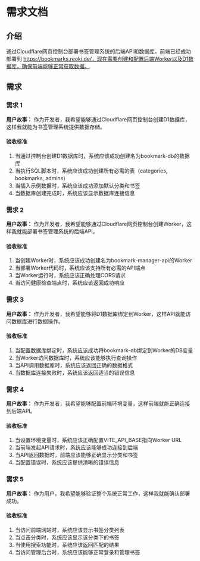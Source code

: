 # 需求文档

## 介绍

通过Cloudflare网页控制台部署书签管理系统的后端API和数据库。前端已经成功部署到 https://bookmarks.reoki.de/，现在需要创建和配置后端Worker以及D1数据库，确保前端能够正常获取数据。

## 需求

### 需求 1

**用户故事：** 作为开发者，我希望能够通过Cloudflare网页控制台创建D1数据库，这样我就能为书签管理系统提供数据存储。

#### 验收标准

1. 当通过控制台创建D1数据库时，系统应该成功创建名为bookmark-db的数据库
2. 当执行SQL脚本时，系统应该成功创建所有必需的表（categories, bookmarks, admins）
3. 当插入示例数据时，系统应该成功添加默认分类和书签
4. 当数据库创建完成时，系统应该显示数据库连接信息

### 需求 2

**用户故事：** 作为开发者，我希望能够通过Cloudflare网页控制台创建Worker，这样我就能部署书签管理系统的后端API。

#### 验收标准

1. 当创建Worker时，系统应该成功创建名为bookmark-manager-api的Worker
2. 当部署Worker代码时，系统应该支持所有必需的API端点
3. 当Worker运行时，系统应该正确处理CORS请求
4. 当访问健康检查端点时，系统应该返回成功响应

### 需求 3

**用户故事：** 作为开发者，我希望能够将D1数据库绑定到Worker，这样API就能访问数据库进行数据操作。

#### 验收标准

1. 当配置数据库绑定时，系统应该成功将bookmark-db绑定到Worker的DB变量
2. 当Worker访问数据库时，系统应该能够执行查询操作
3. 当API调用数据库时，系统应该返回正确的数据格式
4. 当数据库连接失败时，系统应该返回适当的错误信息

### 需求 4

**用户故事：** 作为开发者，我希望能够配置前端环境变量，这样前端就能正确连接到后端API。

#### 验收标准

1. 当设置环境变量时，系统应该正确配置VITE_API_BASE指向Worker URL
2. 当前端发起API请求时，系统应该能够成功连接到后端
3. 当API返回数据时，前端应该能够正确显示分类和书签
4. 当配置错误时，系统应该提供清晰的错误信息

### 需求 5

**用户故事：** 作为用户，我希望能够验证整个系统正常工作，这样我就能确认部署成功。

#### 验收标准

1. 当访问前端网站时，系统应该显示书签分类列表
2. 当点击分类时，系统应该显示该分类下的书签
3. 当使用搜索功能时，系统应该返回匹配的结果
4. 当访问管理后台时，系统应该能够正常登录和管理书签